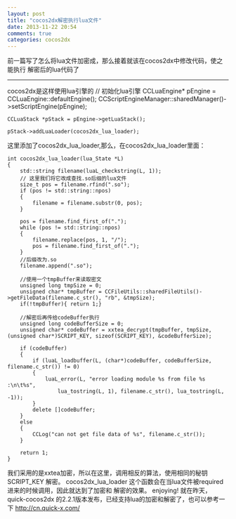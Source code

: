 ```yaml
---
layout: post
title: "cocos2dx解密执行lua文件"
date: 2013-11-22 20:54
comments: true
categories: cocos2dx
---
```


前一篇写了怎么将lua文件加密成，那么接着就该在cocos2dx中修改代码，使之能执行
解密后的lua代码了  

* * *
cocos2dx是这样使用lua引擎的
    // 初始化lua引擎
    CCLuaEngine* pEngine = CCLuaEngine::defaultEngine();
    CCScriptEngineManager::sharedManager()->setScriptEngine(pEngine);
                
    CCLuaStack *pStack = pEngine->getLuaStack();
                            
    pStack->addLuaLoader(cocos2dx_lua_loader);
这里添加了cocos2dx_lua_loader,那么，在cocos2dx_lua_loader里面：
    
    int cocos2dx_lua_loader(lua_State *L)
    {
        std::string filename(luaL_checkstring(L, 1));
        // 这里我们将它改成查找.so后缀的lua文件
        size_t pos = filename.rfind(".so");
        if (pos != std::string::npos)
        {
            filename = filename.substr(0, pos);
        }
        
        pos = filename.find_first_of(".");
        while (pos != std::string::npos)
        {
            filename.replace(pos, 1, "/");
            pos = filename.find_first_of(".");
        }
        //后缀改为.so
        filename.append(".so");
        
        //使用一个tmpBuffer来读取密文
        unsigned long tmpSize = 0;
        unsigned char* tmpBuffer = CCFileUtils::sharedFileUtils()->getFileData(filename.c_str(), "rb", &tmpSize);
        if(!tmpBuffer){ return 1;}

        //解密后再传给codeBuffer执行
        unsigned long codeBufferSize = 0;
        unsigned char* codeBuffer = xxtea_decrypt(tmpBuffer, tmpSize, (unsigned char*)SCRIPT_KEY, sizeof(SCRIPT_KEY), &codeBufferSize);
        
        if (codeBuffer)
        {
            if (luaL_loadbuffer(L, (char*)codeBuffer, codeBufferSize, filename.c_str()) != 0)
            {
                luaL_error(L, "error loading module %s from file %s :\n\t%s",
                    lua_tostring(L, 1), filename.c_str(), lua_tostring(L, -1));
            }
            delete []codeBuffer;
        }
        else
        {
            CCLog("can not get file data of %s", filename.c_str());
        }
        
        return 1;
    }

我们采用的是xxtea加密，所以在这里，调用相反的算法，使用相同的秘钥SCRIPT_KEY 解密。
cocos2dx_lua_loader 这个函数会在当lua文件被required 进来的时候调用，因此就达到了加密和
解密的效果。
enjoying!
就在昨天，quick-cocos2dx 的2.2.1版本发布，已经支持lua的加密和解密了，也可以参考一下
http://cn.quick-x.com/
